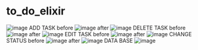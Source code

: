 # to_do_elixir

![image](https://user-images.githubusercontent.com/111751471/207793680-47bbe43d-005a-4fc2-976d-f5ddcda71b22.png)
                                               ADD TASK
before
![image](https://user-images.githubusercontent.com/111751471/207794315-323b99fe-e235-4a12-b617-7865716a6203.png)
after
![image](https://user-images.githubusercontent.com/111751471/207794631-252046dc-b8b5-4727-bb7a-807a0bacc365.png)
                                             DELETE TASK 
before
![image](https://user-images.githubusercontent.com/111751471/207794757-b650df7a-e51f-4664-b33a-c5a625b2dc8b.png)
after
![image](https://user-images.githubusercontent.com/111751471/207795025-8bfd6f60-c8ee-41ae-ae6a-7810ef7eebd5.png)
                                              EDIT TASK
before
![image](https://user-images.githubusercontent.com/111751471/207795235-39cb6204-a6d2-4453-8fa8-58fbfbf26fb0.png)
after
![image](https://user-images.githubusercontent.com/111751471/207795450-0691d971-73c8-4667-af19-825cecda2e40.png)
                                              CHANGE STATUS
before
![image](https://user-images.githubusercontent.com/111751471/207795890-bd14d185-a395-47a1-a179-49c39832f088.png)
after
![image](https://user-images.githubusercontent.com/111751471/207795738-22440602-62d3-4da1-9cfb-20c094c36eb9.png)
                                              DATA BASE
![image](https://user-images.githubusercontent.com/111751471/207797609-4f56b3f1-8020-446e-bc43-158999d521df.png)


